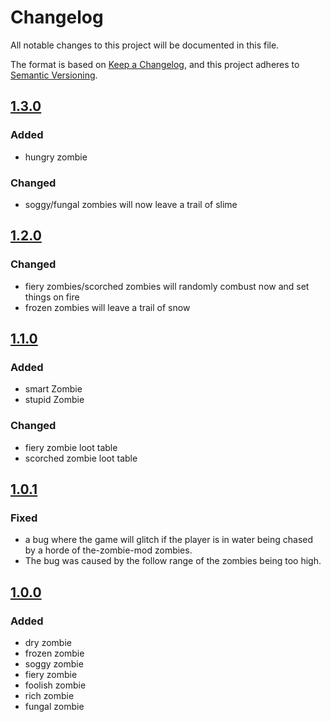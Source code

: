 # Changelog

All notable changes to this project will be documented in this file.

The format is based on [Keep a Changelog](https://keepachangelog.com/en/1.0.0/),
and this project adheres to [Semantic Versioning](https://semver.org/spec/v2.0.0.html).



## [1.3.0]

### Added
- hungry zombie

### Changed
- soggy/fungal zombies will now leave a trail of slime

## [1.2.0]

### Changed
- fiery zombies/scorched zombies will randomly combust now and set things on fire
- frozen zombies will leave a trail of snow

## [1.1.0]
### Added
- smart Zombie
- stupid Zombie

### Changed
- fiery zombie loot table
- scorched zombie loot table


## [1.0.1]
### Fixed
- a bug where the game will glitch if the player is in water being chased by a horde of the-zombie-mod zombies.
- The bug was caused by the follow range of the zombies being too high.


## [1.0.0]
### Added
- dry zombie
- frozen zombie
- soggy zombie
- fiery zombie
- foolish zombie
- rich zombie
- fungal zombie

[1.3.0]: https://github.com/BarchamMal/The-Zombie-Mod/commit/
[1.2.0]: https://github.com/BarchamMal/The-Zombie-Mod/commit/be61318820ef02f40c38157e6baf2fc546411b7d
[1.1.0]: https://github.com/BarchamMal/The-Zombie-Mod/commit/bf10833ff8a99d90331f2067d0a70447b7d27a84
[1.0.1]: https://github.com/BarchamMal/The-Zombie-Mod/commit/d34c0d784b00c65a85fb91dfeeb9f1c0da54d515
[1.0.0]: https://github.com/BarchamMal/The-Zombie-Mod/commit/9ff8d79c982e1c56747bdd1802c4ffc14515dda2
